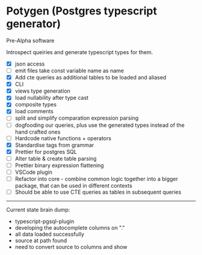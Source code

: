 # Potygen (Postgres typescript generator)

Pre-Alpha software

Introspect queiries and generate typescript types for them.

- [x] json access
- [ ] emit files take const variable name as name
- [x] Add cte queries as additional tables to be loaded and aliased
- [x] CLI
- [x] views type generation
- [x] load nullability after type cast
- [x] composite types
- [x] load comments
- [ ] split and simplify comparation expression parsing
- [ ] dogfooding our queries, plus use the generated types instead of the hand crafted ones
- [ ] Hardcode native functions + operators
- [x] Standardise tags from grammar
- [x] Prettier for postgres SQL
- [ ] Alter table & create table parsing
- [ ] Prettier binary expression flattening
- [ ] VSCode plugin
- [ ] Refactor into core - combine common logic together into a bigger package, that can be used in different contexts
- [ ] Should be able to use CTE queries as tables in subsequent queries

---

Current state brain dump:

- typescript-pgsql-plugin
- developing the autocomplete columns on "."
- all data loaded successfully
- source at path found
- need to convert source to columns and show
